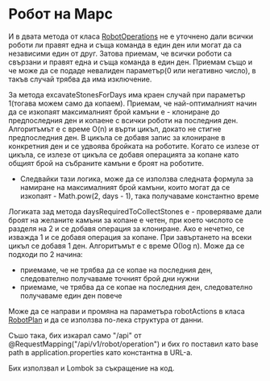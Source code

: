 # Робот на Марс

И в двата метода от класа [RobotOperations](/src/main/java/com/comsystem/homework/robot/RobotOperations.java) не е уточнено дали
всички роботи ли правят една и съща команда в един ден или могат да са независими един от друг. Затова приемам, че всички роботи са
свързани и правят една и съща команда в един ден. Приемам също и че може да се подаде невалиден параметър(0 или негативно число), в такъв
случай трябва да има изключение.

За метода excavateStonesForDays има краен случай при параметър 1(тогава можем само да копаем). Приемам, че най-оптималният начин да се изкопаят
максималният брой камъни е - клониране до предпоследния ден и копаене с всички роботи на последния ден. Алгоритъмът е с време O(n) и върти цикъл, докато не стигне 
предпоследния ден. В цикъла се добавя запис за клониране в конкретния ден и се удвоява бройката на роботите. Когато се излезе от цикъла, се излезе от
цикъла се добавя операцията за копане като общият брой на събраните камъни е броят на роботите.
* Следвайки тази логика, може да се използва следната формула за намиране на максималният брой камъни, които могат да се изкопаят - Math.pow(2, days - 1), така получаваме константно време

Логиката зад метода daysRequiredToCollectStones е - проверяваме дали броят на желаните камъни за копане е четен, при което числото се разделя на 2 и се добавя операция за клониране.
Ако е нечетно, се изважда 1 и се добавя операция за копане. При завъртането на всеки цикъл се добавя 1 ден. Алгоритъмът е с време О(log n).
Може да се подходи по 2 начина:
* приемаме, че не трябва да се копае на последния ден, следователно получаваме точният брой дни нужни
* приемаме, че трябва да се копае на последния ден, следователно получаваме един ден повече

Може да се направи и промяна на параметъра robotActions в класа [RobotPlan](/src/main/java/com/comsystem/homework/model/RobotPlan.java) и да се използва по-лека структура от данни.

Съшо така, бих изкарал само "/api" от @RequestMapping("/api/v1/robot/operation") и бих го поставил като base path в application.properties като константна в URL-а.

Бих използвал и Lombok за съкращение на код.